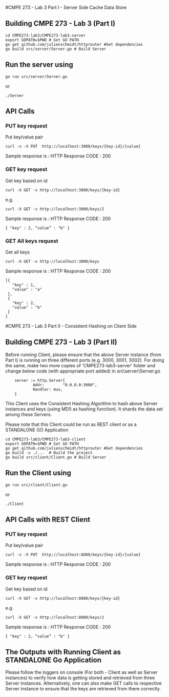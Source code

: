 #CMPE 273 - Lab 3 Part I - Server Side Cache Data Store
## Building CMPE 273 - Lab 3 (Part I)
```
cd CMPE273-lab3/CMPE273-lab3-server
export GOPATH=$PWD # Set GO PATH
go get github.com/julienschmidt/httprouter #Get dependencies
go build src/server/Server.go # Build Server
```

## Run the server using 

```
go run src/server/Server.go
```

or

```
./Server
```

## API Calls

### PUT key request

Put key/value pair
```
curl -v -X PUT  http://localhost:3000/keys/{key-id}/{value}
```

Sample response is : HTTP Response CODE : 200

### GET key request

Get key based on id
```
curl -X GET -v http://localhost:3000/keys/{key-id}
```
e.g.
```
curl -X GET -v http://localhost:3000/keys/2
```

Sample response is : HTTP Response CODE : 200

```
{ "key" : 2, “value” : "b" }
```

### GET All keys request

Get all keys
```
curl -X GET -v http://localhost:3000/keys
``` 

Sample response is : HTTP Response CODE : 200
```
[{ 
   "key" : 1,
   "value" : "a"
 },
 {
   "key" : 2,
   "value" : "b"
 }
]
```

#CMPE 273 - Lab 3 Part II - Consistent Hashing on Client Side
## Building CMPE 273 - Lab 3 (Part II)
Before running Client, please ensure that the above Server instance (from Part I) is running on three different ports (e.g. 3000, 3001, 3002).
For doing the same, make two more copies of 'CMPE273-lab3-server' folder and change below code (with appropriate port added) in src\server\Server.go
```
    server := http.Server{
            Addr:        "0.0.0.0:3000",
            Handler: mux,
    }
```

This Client uses the Consistent Hashing Algorithm to hash above Server instances and keys (using MD5 as hashing function). It shards the data set among these Servers.

Please note that this Client could be run as REST client or as a STANDALONE GO Application

```
cd CMPE273-lab3/CMPE273-lab3-client
export GOPATH=$PWD # Set GO PATH
go get github.com/julienschmidt/httprouter #Get dependencies
go build -v ./...  # Build the project
go build src/client/Client.go # Build Server
```

## Run the Client using 

```
go run src/client/Client.go
```

or

```
./Client
```
## API Calls with REST Client

### PUT key request

Put key/value pair
```
curl -v -X PUT  http://localhost:8080/keys/{key-id}/{value}
```

Sample response is : HTTP Response CODE : 200

### GET key request

Get key based on id
```
curl -X GET -v http://localhost:8080/keys/{key-id}
```
e.g.
```
curl -X GET -v http://localhost:8080/keys/2
```

Sample response is : HTTP Response CODE : 200

```
{ "key" : 2, “value” : "b" }
```

## The Outputs with Running Client as STANDALONE Go Application

Please follow the loggers on console (For both - Client as well as Server instances) to verify how data is getting stored and retrieved from three Server instances.
Alternatively, one can also make GET calls to respective Server instance to ensure that the keys are retrieved from there correctly.